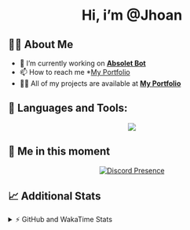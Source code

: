 <h1 align="center">Hi, i’m @Jhoan</h1>

## 🙋‍♂️ About Me

- 🔭 I’m currently working on **[Absolet Bot](https://strider.cloud)**
- 📫 How to reach me *[My Portfolio](https://jhoan.me/contact)
- 👨‍💻 All of my projects are available at **[My Portfolio](https://jhoan.me)**

## 🚀 Languages and Tools:
<p align="center">
  <a href="https://skillicons.dev">
    <img src="https://skillicons.dev/icons?i=js,ts,html,css,bootstrap,nodejs,express,vscode,neovim,vim,atom,cloudflare,git,github,discord,bots,linux,mongodb,nginx,redis,wordpress,heroku&perline=11" />
  </a>
</p>
  
## 👤 Me in this moment
<p align="center">
    <a href="https://discord.com/users/612460795124776960" target="_blank" rel="nofollow">
        <img src="https://lanyard-profile-readme.vercel.app/api/612460795124776960?idleMessage=Probably%20coding%20Absolet..." alt="Discord Presence" align="center">
    </a>
</p>

## 📈 Additional Stats
<details>
    <summary>⚡ GitHub and WakaTime Stats</summary>
    <br/>

<!--START_SECTION:waka-->
![Code Time](http://img.shields.io/badge/Code%20Time-634%20hrs%2031%20mins-blue)

**🐱 My GitHub Data** 

> 📦 175.6 kB Used in GitHub's Storage 
 > 
> 🏆 110 Contributions in the Year 2023
 > 
> 💼 Opted to Hire
 > 
> 📜 4 Public Repositories 
 > 
> 🔑 41 Private Repositories 
 > 
**I'm an Early 🐤** 

```text
🌞 Morning                100 commits         ██░░░░░░░░░░░░░░░░░░░░░░░   08.86 % 
🌆 Daytime                533 commits         ████████████░░░░░░░░░░░░░   47.21 % 
🌃 Evening                444 commits         ██████████░░░░░░░░░░░░░░░   39.33 % 
🌙 Night                  52 commits          █░░░░░░░░░░░░░░░░░░░░░░░░   04.61 % 
```
📅 **I'm Most Productive on Saturday** 

```text
Monday                   169 commits         ████░░░░░░░░░░░░░░░░░░░░░   14.97 % 
Tuesday                  188 commits         ████░░░░░░░░░░░░░░░░░░░░░   16.65 % 
Wednesday                181 commits         ████░░░░░░░░░░░░░░░░░░░░░   16.03 % 
Thursday                 126 commits         ███░░░░░░░░░░░░░░░░░░░░░░   11.16 % 
Friday                   164 commits         ████░░░░░░░░░░░░░░░░░░░░░   14.53 % 
Saturday                 195 commits         ████░░░░░░░░░░░░░░░░░░░░░   17.27 % 
Sunday                   106 commits         ██░░░░░░░░░░░░░░░░░░░░░░░   09.39 % 
```


📊 **This Week I Spent My Time On** 

```text
🕑︎ Time Zone: America/Bogota

💬 Programming Languages: 
TypeScript               19 mins             ███████████████░░░░░░░░░░   59.04 % 
JSON                     8 mins              ███████░░░░░░░░░░░░░░░░░░   26.14 % 
TSConfig                 1 min               ██░░░░░░░░░░░░░░░░░░░░░░░   06.09 % 
XML                      1 min               ██░░░░░░░░░░░░░░░░░░░░░░░   06.04 % 
JavaScript               0 secs              █░░░░░░░░░░░░░░░░░░░░░░░░   02.69 % 

🔥 Editors: 
VS Code                  32 mins             █████████████████████████   100.00 % 

🐱‍💻 Projects: 
bloom                    28 mins             ██████████████████████░░░   87.79 % 
Absolet                  3 mins              ███░░░░░░░░░░░░░░░░░░░░░░   12.21 % 

💻 Operating System: 
Linux                    32 mins             █████████████████████████   100.00 % 
```

**I Mostly Code in JavaScript** 

```text
JavaScript               17 repos            ██████████████░░░░░░░░░░░   56.67 % 
TypeScript               7 repos             ██████░░░░░░░░░░░░░░░░░░░   23.33 % 
Java                     3 repos             ██░░░░░░░░░░░░░░░░░░░░░░░   10.00 % 
SCSS                     1 repo              █░░░░░░░░░░░░░░░░░░░░░░░░   03.33 % 
CSS                      1 repo              █░░░░░░░░░░░░░░░░░░░░░░░░   03.33 % 
```




 Last Updated on 02/03/2023 14:11:05 UTC
<!--END_SECTION:waka-->
</details>
